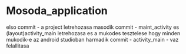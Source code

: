 # Mosoda_application
elso commit - a project letrehozasa
masodik commit - maint_activity es (layout)activity_main letrehozasa es a mukodes tesztelese hogy minden mukodik-e az android studioban
harmadik commit - activity_main - vaz felallitasa
